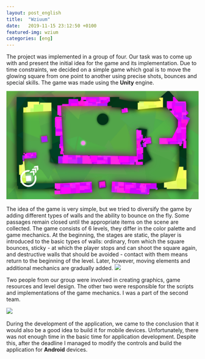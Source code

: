 ```yaml
---
layout: post_english
title:  "Wziuum"
date:   2019-11-15 23:12:50 +0100
featured-img: wzium
categories: [eng]
---
```

The project was implemented in a group of four. Our task was to come up with and present the initial idea for the game and its implementation. Due to time constraints, we decided on a simple game which goal is to move the glowing square from one point to another using precise shots, bounces and special skills. The game was made using the **Unity** engine.

![](https://raw.githubusercontent.com/jacekbla/jacekbla.github.io/master/assets/img/posts/content/wzium/mobile.jpg)

The idea of ​​the game is very simple, but we tried to diversify the game by adding different types of walls and the ability to bounce on the fly. Some passages remain closed until the appropriate items on the scene are collected.
The game consists of 6 levels, they differ in the color palette and game mechanics. At the beginning, the stages are static, the player is introduced to the basic types of walls: ordinary, from which the square bounces, sticky - at which the player stops and can shoot the square again, and destructive walls that should be avoided - contact with them means return to the beginning of the level. Later, however, moving elements and additional mechanics are gradually added.
![](https://raw.githubusercontent.com/jacekbla/jacekbla.github.io/master/assets/img/posts/content/wzium/mid_air.gif)

Two people from our group were involved in creating graphics, game resources and level design. The other two were responsible for the scripts and implementations of the game mechanics. I was a part of the second team.

![](https://raw.githubusercontent.com/jacekbla/jacekbla.github.io/master/assets/img/posts/content/wzium/rotate.gif)

During the development of the application, we came to the conclusion that it would also be a good idea to build it for mobile devices. Unfortunately, there was not enough time in the basic time for application development. Despite this, after the deadline I managed to modify the controls and build the application for **Android** devices.
